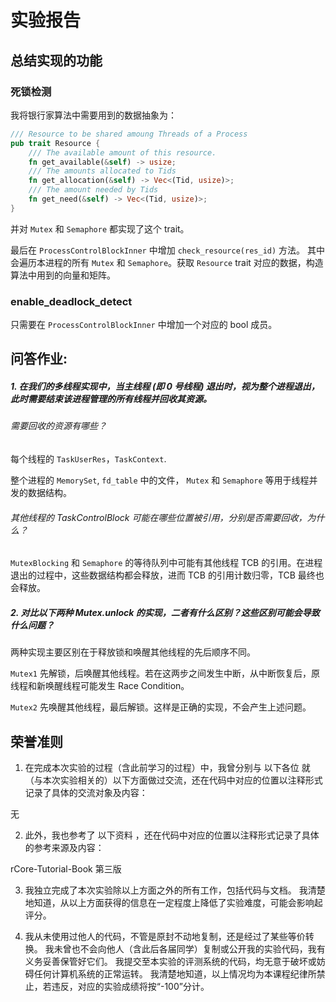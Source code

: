 # 实验报告

## 总结实现的功能

### 死锁检测

我将银行家算法中需要用到的数据抽象为：

```rust
/// Resource to be shared amoung Threads of a Process
pub trait Resource {
    /// The available amount of this resource.
    fn get_available(&self) -> usize;
    /// The amounts allocated to Tids
    fn get_allocation(&self) -> Vec<(Tid, usize)>;
    /// The amount needed by Tids
    fn get_need(&self) -> Vec<(Tid, usize)>;
}
```

并对 `Mutex` 和 `Semaphore` 都实现了这个 trait。

最后在 `ProcessControlBlockInner` 中增加 `check_resource(res_id)` 方法。 其中会遍历本进程的所有 `Mutex` 和 `Semaphore`。获取 `Resource` trait 对应的数据，构造算法中用到的向量和矩阵。

### enable_deadlock_detect

只需要在 `ProcessControlBlockInner` 中增加一个对应的 bool 成员。


## 问答作业:

##### 1. 在我们的多线程实现中，当主线程 (即 0 号线程) 退出时，视为整个进程退出， 此时需要结束该进程管理的所有线程并回收其资源。 

###### 需要回收的资源有哪些？ 

每个线程的 `TaskUserRes`，`TaskContext`.

整个进程的 `MemorySet`, `fd_table` 中的文件， `Mutex` 和 `Semaphore` 等用于线程并发的数据结构。

###### 其他线程的 TaskControlBlock 可能在哪些位置被引用，分别是否需要回收，为什么？

`MutexBlocking` 和 `Semaphore` 的等待队列中可能有其他线程 TCB 的引用。在进程退出的过程中，这些数据结构都会释放，进而 TCB 的引用计数归零，TCB 最终也会释放。

##### 2. 对比以下两种 Mutex.unlock 的实现，二者有什么区别？这些区别可能会导致什么问题？

两种实现主要区别在于释放锁和唤醒其他线程的先后顺序不同。

`Mutex1` 先解锁，后唤醒其他线程。若在这两步之间发生中断，从中断恢复后，原线程和新唤醒线程可能发生 Race Condition。

`Mutex2` 先唤醒其他线程，最后解锁。这样是正确的实现，不会产生上述问题。

## 荣誉准则

1. 在完成本次实验的过程（含此前学习的过程）中，我曾分别与 以下各位 就（与本次实验相关的）以下方面做过交流，还在代码中对应的位置以注释形式记录了具体的交流对象及内容：

无

2. 此外，我也参考了 以下资料 ，还在代码中对应的位置以注释形式记录了具体的参考来源及内容：

rCore-Tutorial-Book 第三版

3. 我独立完成了本次实验除以上方面之外的所有工作，包括代码与文档。 我清楚地知道，从以上方面获得的信息在一定程度上降低了实验难度，可能会影响起评分。

4. 我从未使用过他人的代码，不管是原封不动地复制，还是经过了某些等价转换。 我未曾也不会向他人（含此后各届同学）复制或公开我的实验代码，我有义务妥善保管好它们。 我提交至本实验的评测系统的代码，均无意于破坏或妨碍任何计算机系统的正常运转。 我清楚地知道，以上情况均为本课程纪律所禁止，若违反，对应的实验成绩将按“-100”分计。

